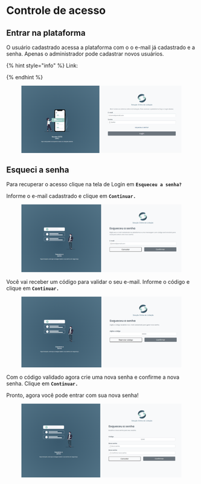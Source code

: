 # Controle de acesso

## Entrar na plataforma

O usuário cadastrado acessa a plataforma com o o e-mail já cadastrado e a senha.  Apenas o administrador pode cadastrar novos usuários.

{% hint style="info" %}
Link:


{% endhint %}

<figure><img src="../../.gitbook/assets/image (10).png" alt=""><figcaption></figcaption></figure>

## Esqueci a senha

Para recuperar o acesso clique na tela de Login em **`Esqueceu a senha?`**

Informe o e-mail cadastrado e clique em **`Continuar.`**

<figure><img src="../../.gitbook/assets/image (8).png" alt=""><figcaption></figcaption></figure>

Você vai receber um código para validar o seu e-mail. Informe o código e clique em **`Continuar.`**

<figure><img src="../../.gitbook/assets/image.png" alt=""><figcaption></figcaption></figure>

Com o código validado agora crie uma nova senha e confirme a nova senha. Clique em **`Continuar.`**

Pronto, agora você pode entrar com sua nova senha!

<figure><img src="../../.gitbook/assets/image (18).png" alt=""><figcaption></figcaption></figure>
